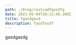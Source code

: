 ```yaml
---
path: ./blog/restsadfgasdfg
date: 2021-05-04T18:11:40.108Z
title: fgasdgasd
description: fasdfasdf
---
```

gasdgasdg
